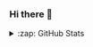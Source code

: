 ### Hi there 👋

<!--
**PaulMoney/PaulMoney** is a ✨ _special_ ✨ repository because its `README.md` (this file) appears on your GitHub profile.

Here are some ideas to get you started:

- 🔭 I’m currently working on ...
- 🌱 I’m currently learning ...
- 👯 I’m looking to collaborate on ...
- 🤔 I’m looking for help with ...
- 💬 Ask me about ...
- 📫 How to reach me: ...
- 😄 Pronouns: ...
- ⚡ Fun fact: ...
-->

<details>
  <summary>:zap: GitHub Stats</summary>

  [![Anurag's GitHub stats](https://github-readme-stats.vercel.app/api?username=PaulMoney)](https://github.com/anuraghazra/github-readme-stats)
  
</details>
